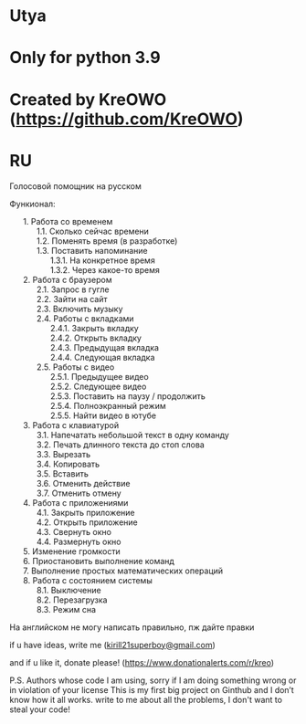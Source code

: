 <head>
   <style>
      ol {
         list-style: none;
         counter-reset: li;
      }
      li:before {
         counter-increment: li;
         content: counters(li, ".") ". ";
      }
   </style>
</head>

# Utya

# Only for python 3.9
# Created by KreOWO (https://github.com/KreOWO)


# RU

Голосовой помощник на русском

Функионал:
<ol>
   <li>Работа со временем
      <ol>
         <li>Сколько сейчас времени</li>
         <li>Поменять время (в разработке)</li>
         <li>Поставить напоминание
            <ol>
               <li>На конкретное время</li>
               <li>Через какое-то время</li>
            </ol>
         </li>
      </ol>
   </li>
   <li>Работа с браузером
      <ol>
         <li>Запрос в гугле</li>
         <li>Зайти на сайт</li>
         <li>Включить музыку</li>
         <li>Работы с вкладками
            <ol>
               <li>Закрыть вкладку</li>
               <li>Открыть вкладку</li>
               <li>Предыдущая вкладка</li>
               <li>Следующая вкладка</li>
            </ol>
         </li>
         <li>Работы с видео
            <ol>
               <li>Предыдущее видео</li>
               <li>Следующее видео</li>
               <li>Поставить на паузу / продолжить</li>
               <li>Полноэкранный режим</li>
               <li>Найти видео в ютубе</li>
            </ol>
         </li>
      </ol>
   </li>
   <li>Работа с клавиатурой
      <ol>
         <li>Напечатать небольшой текст в одну команду</li>
         <li>Печать длинного текста до стоп слова</li>
         <li>Вырезать</li>
         <li>Копировать</li>
         <li>Вставить</li>
         <li>Отменить действие</li>
         <li>Отменить отмену</li>
      </ol>
   </li>
   <li>Работа с приложениями
      <ol>
         <li>Закрыть приложение</li>
         <li>Открыть приложение</li>
         <li>Свернуть окно</li>
         <li>Размернуть окно</li>
      </ol>
   </li>
   <li>Изменение громкости</li>
   <li>Приостановить выполнение команд</li>
   <li>Выполнение простых математических операций</li>
   <li>Работа с состоянием системы
      <ol>
         <li>Выключение</li>
         <li>Перезагрузка</li>
         <li>Режим сна</li>
      </ol>
   </li>
</ol>

На английском не могу написать правильно, пж дайте правки

if u have ideas, write me (kirill21superboy@gmail.com)

and if u like it, donate please! (https://www.donationalerts.com/r/kreo)

P.S.
Authors whose code I am using, sorry if I am doing something wrong or in violation of your license
This is my first big project on Ginthub and I don’t know how it all works.
write to me about all the problems, I don't want to steal your code!